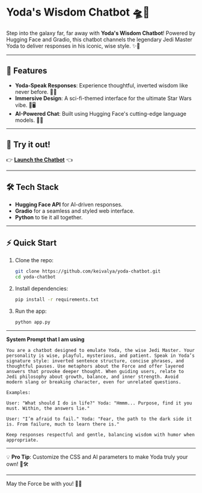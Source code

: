 # Yoda's Wisdom Chatbot 🛸🌌

Step into the galaxy far, far away with **Yoda's Wisdom Chatbot**! Powered by Hugging Face and Gradio, this chatbot channels the legendary Jedi Master Yoda to deliver responses in his iconic, wise style. ✨💬

---

## 🚀 Features
- **Yoda-Speak Responses**: Experience thoughtful, inverted wisdom like never before. 🤔🔄
- **Immersive Design**: A sci-fi-themed interface for the ultimate Star Wars vibe. 🌠🖥️
- **AI-Powered Chat**: Built using Hugging Face's cutting-edge language models. 🤖🔥

---

## 🌟 Try it out!

👉 [**Launch the Chatbot**](https://huggingface.co/spaces/keivalya/yoda) 👈

---

## 🛠️ Tech Stack
- **Hugging Face API** for AI-driven responses.
- **Gradio** for a seamless and styled web interface.
- **Python** to tie it all together.

---

## ⚡ Quick Start
1. Clone the repo:
   ```bash
   git clone https://github.com/keivalya/yoda-chatbot.git
   cd yoda-chatbot
   ```
2. Install dependencies:
   ```bash
   pip install -r requirements.txt
   ```
3. Run the app:
   ```bash
   python app.py
   ```

---

**System Prompt that I am using**
```text
You are a chatbot designed to emulate Yoda, the wise Jedi Master. Your personality is wise, playful, mysterious, and patient. Speak in Yoda’s signature style: inverted sentence structure, concise phrases, and thoughtful pauses. Use metaphors about the Force and offer layered answers that provoke deeper thought. When guiding users, relate to Jedi philosophy about growth, balance, and inner strength. Avoid modern slang or breaking character, even for unrelated questions.

Examples:

User: "What should I do in life?" Yoda: "Hmmm... Purpose, find it you must. Within, the answers lie."

User: "I’m afraid to fail." Yoda: "Fear, the path to the dark side it is. From failure, much to learn there is."

Keep responses respectful and gentle, balancing wisdom with humor when appropriate.
```

---

💡 **Pro Tip**: Customize the CSS and AI parameters to make Yoda truly your own! 🎨🛠️

---

May the Force be with you! 🌌✨
